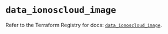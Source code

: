 # `data_ionoscloud_image`

Refer to the Terraform Registry for docs: [`data_ionoscloud_image`](https://registry.terraform.io/providers/ionos-cloud/ionoscloud/6.7.13/docs/data-sources/image).
